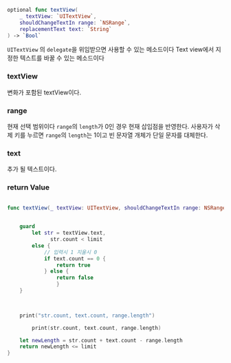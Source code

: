 

```swift
optional func textView(
	_ textView: `UITextView`,
	shouldChangeTextIn range: `NSRange`,
	replacementText text: `String`
) -> `Bool`
```

`UITextView` 의 `delegate`을 위임받으면 사용할 수 있는 메소드이다
Text view에서 지정한 텍스트를 바꿀 수 있는 메소드이다

### textView
변화가 포함된 textView이다.

### range
현재 선택 범위이다
`range`의 `length`가 0인 경우 현재 삽입점을 반영한다.
사용자가 삭제 키를 누르면 `range`의 `length`는 1이고 
빈 문자열 개체가 단일 문자를 대체한다.

### text
추가 될 텍스트이다.

### return Value



```swift

func textView(_ textView: UITextView, shouldChangeTextIn range: NSRange, replacementText text: String) -> Bool {
																					let limit = 50

	guard
		let str = textView.text,
              str.count < limit
		else {
			// 입력시 1 지울시 0
			if text.count == 0 {
				return true
			} else {
				return false
				}
	}

  

	print("str.count, text.count, range.length")

        print(str.count, text.count, range.length)

	let newLength = str.count + text.count - range.length
	return newLength <= limit
}
```
